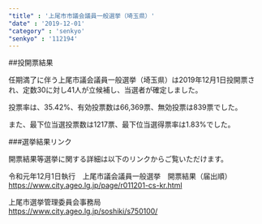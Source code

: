 ```yaml
---
"title" : '上尾市市議会議員一般選挙（埼玉県）'
"date" : '2019-12-01'
"category" : 'senkyo'
"senkyo" : '112194'
---
```


##投開票結果

任期満了に伴う上尾市議会議員一般選挙（埼玉県）は2019年12月1日投開票され、定数30に対し41人が立候補し、当選者が確定しました。

投票率は、35.42%、有効投票数は66,369票、無効投票は839票でした。

また、最下位当選投票数は1217票、最下位当選得票率は1.83%でした。


###選挙結果リンク

開票結果等選挙に関する詳細は以下のリンクからご覧いただけます。


令和元年12月1日執行　上尾市議会議員一般選挙　開票結果（届出順）  
https://www.city.ageo.lg.jp/page/r011201-cs-kr.html 


上尾市選挙管理委員会事務局  
https://www.city.ageo.lg.jp/soshiki/s750100/ 
